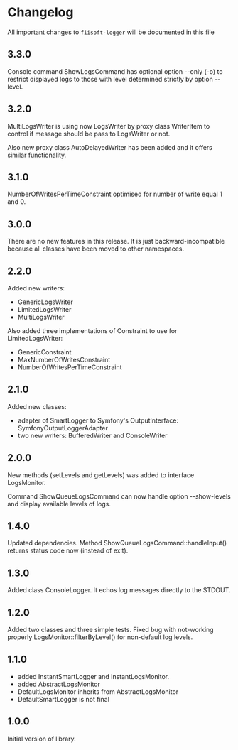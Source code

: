 # Changelog

All important changes to `fiisoft-logger` will be documented in this file

## 3.3.0

Console command ShowLogsCommand has optional option --only (-o) to restrict displayed logs to those with level
determined strictly by option --level.

## 3.2.0

MultiLogsWriter is using now LogsWriter by proxy class WriterItem to control if message should be pass to LogsWriter or not.

Also new proxy class AutoDelayedWriter has been added and it offers similar functionality.

## 3.1.0

NumberOfWritesPerTimeConstraint optimised for number of write equal 1 and 0.

## 3.0.0

There are no new features in this release. 
It is just backward-incompatible because all classes have been moved to other namespaces.

## 2.2.0

Added new writers:
* GenericLogsWriter
* LimitedLogsWriter
* MultiLogsWriter

Also added three implementations of Constraint to use for LimitedLogsWriter:
* GenericConstraint
* MaxNumberOfWritesConstraint
* NumberOfWritesPerTimeConstraint

## 2.1.0

Added new classes:
* adapter of SmartLogger to Symfony's OutputInterface: SymfonyOutputLoggerAdapter 
* two new writers: BufferedWriter and ConsoleWriter

## 2.0.0

New methods (setLevels and getLevels) was added to interface LogsMonitor.

Command ShowQueueLogsCommand can now handle option --show-levels and display available levels of logs.

## 1.4.0

Updated dependencies. Method ShowQueueLogsCommand::handleInput() returns status code now (instead of exit). 

## 1.3.0

Added class ConsoleLogger. It echos log messages directly to the STDOUT.

## 1.2.0

Added two classes and three simple tests.
Fixed bug with not-working properly LogsMonitor::filterByLevel() for non-default log levels.

## 1.1.0

 - added InstantSmartLogger and InstantLogsMonitor.
 - added AbstractLogsMonitor
 - DefaultLogsMonitor inherits from AbstractLogsMonitor 
 - DefaultSmartLogger is not final

## 1.0.0

Initial version of library.